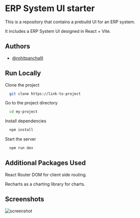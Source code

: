 
# ERP System UI starter

This is a repository that contains a prebuild UI for an ERP system.

It includes a ERP System UI designed in React + Vite.





## Authors

- [@rohitpanchalll](https://www.github.com/octokatherine)


## Run Locally

Clone the project

```bash
  git clone https://link-to-project
```

Go to the project directory

```bash
  cd my-project
```

Install dependencies

```bash
  npm install
```

Start the server

```bash
  npm run dev
```


## Additional Packages Used

React Router DOM for client side routing.

Recharts as a charting library for charts.

## Screenshots

![screenshot](https://github.com/rohitpanchalll/erp-system-ui/assets/98310493/75e52772-cfe3-42ab-885d-c8ee2bcfeb7d)

